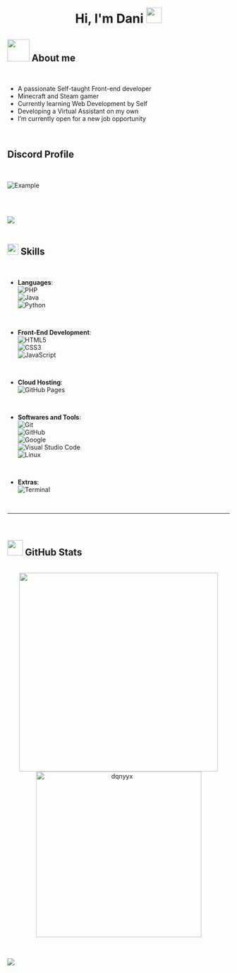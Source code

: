 <h1 align="center"><b>Hi, I'm Dani</b> <img src="https://media.giphy.com/media/hvRJCLFzcasrR4ia7z/giphy.gif" width="35"></h1>

## <picture><img src="https://media0.giphy.com/media/k76eCxLAYwyjyFXClf/giphy.gif?cid=6c09b952xu254ui7al00hfkwqof5fqprco66spuq4tkfew7m&ep=v1_internal_gif_by_id&rid=giphy.gif&ct=s" width="50px"></picture> **About me**

<br>

- A passionate Self-taught Front-end developer  
- Minecraft and Steam gamer  
- Currently learning Web Development by Self  
- Developing a Virtual Assistant on my own  
- I’m currently open for a new job opportunity  

<br>

## **Discord Profile**

<br>

![Example](https://discord-profile-starcea.paring.moe/discord/840949684670824489?)  

<br><br>

<img src="https://user-images.githubusercontent.com/73097560/115834477-dbab4500-a447-11eb-908a-139a6edaec5c.gif">  
<br><br>

## <img src="https://media2.giphy.com/media/QssGEmpkyEOhBCb7e1/giphy.gif?cid=ecf05e47a0n3gi1bfqntqmob8g9aid1oyj2wr3ds3mg700bl&rid=giphy.gif" width="25"><b> Skills</b>
<br>

<p align="center">

- **Languages**:  
    ![PHP](https://img.shields.io/badge/PHP%20-%23777BB4.svg?style=for-the-badge&logo=php&logoColor=white)  
    ![Java](https://img.shields.io/badge/Java%20-%23ED8B00.svg?style=for-the-badge&logo=openjdk&logoColor=white)  
    ![Python](https://img.shields.io/badge/Python%20-%2314354C.svg?style=for-the-badge&logo=python&logoColor=white)  

<br>

- **Front-End Development**:  
    ![HTML5](https://img.shields.io/badge/HTML%20-%23E34F26.svg?style=for-the-badge&logo=html5&logoColor=white)  
    ![CSS3](https://img.shields.io/badge/CSS%20-%231572B6.svg?style=for-the-badge&logo=css3&logoColor=white)  
    ![JavaScript](https://img.shields.io/badge/JavaScript%20-%23F7DF1E.svg?style=for-the-badge&logo=javascript&logoColor=black)  

<br>

- **Cloud Hosting**:  
    ![GitHub Pages](https://img.shields.io/badge/GitHub%20Pages-%23327FC7.svg?style=for-the-badge&logo=github&logoColor=white)  

<br>

- **Softwares and Tools**:  
    ![Git](https://img.shields.io/badge/git-%23F05033.svg?style=for-the-badge&logo=git&logoColor=white)  
    ![GitHub](https://img.shields.io/badge/github-%23121011.svg?style=for-the-badge&logo=github&logoColor=white)  
    ![Google](https://img.shields.io/badge/google-%234285F4.svg?style=for-the-badge&logo=google&logoColor=white)  
    ![Visual Studio Code](https://custom-icon-badges.demolab.com/badge/Visual%20Studio%20Code-0078d7.svg?style=for-the-badge&logo=vsc&logoColor=white)  
    ![Linux](https://img.shields.io/badge/Linux-FCC624?style=for-the-badge&logo=linux&logoColor=black)  

<br>

- **Extras**:  
    ![Terminal](https://img.shields.io/badge/Terminal-%23054020?style=for-the-badge&logo=gnu-bash&logoColor=white)  

</p>

<br>

-----

<br>

## <img src="https://media.giphy.com/media/iY8CRBdQXODJSCERIr/giphy.gif" width="35"><b> GitHub Stats </b>
<br>

<div align="center">

<a href="https://github.com/dqnyyx/">
  <img src="https://github-readme-stats.vercel.app/api?username=dqnyyx&include_all_commits=true&count_private=true&show_icons=true&line_height=20&title_color=7A7ADB&icon_color=2234AE&text_color=D3D3D3&bg_color=0,000000,130F40" width="450"/>
  <img src="https://github-readme-stats.vercel.app/api/top-langs?username=dqnyyx&show_icons=true&locale=en&layout=compact&line_height=20&title_color=7A7ADB&icon_color=2234AE&text_color=D3D3D3&bg_color=0,000000,130F40" width="375" alt="dqnyyx"/>
</a>

</div>

<br><br>
<img src="https://user-images.githubusercontent.com/73097560/115834477-dbab4500-a447-11eb-908a-139a6edaec5c.gif">  
<br>

